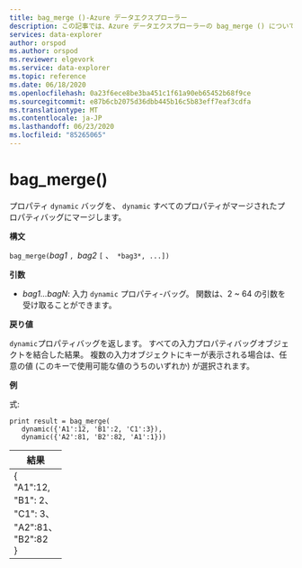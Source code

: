 ```yaml
---
title: bag_merge ()-Azure データエクスプローラー
description: この記事では、Azure データエクスプローラーの bag_merge () について説明します。
services: data-explorer
author: orspod
ms.author: orspod
ms.reviewer: elgevork
ms.service: data-explorer
ms.topic: reference
ms.date: 06/18/2020
ms.openlocfilehash: 0a23f6ece8be3ba451c1f61a90eb65452b68f9ce
ms.sourcegitcommit: e87b6cb2075d36dbb445b16c5b83eff7eaf3cdfa
ms.translationtype: MT
ms.contentlocale: ja-JP
ms.lasthandoff: 06/23/2020
ms.locfileid: "85265065"
---
```

# <a name="bag_merge"></a>bag_merge()

プロパティ `dynamic` バッグを、 `dynamic` すべてのプロパティがマージされたプロパティバッグにマージします。

**構文**

`bag_merge(`*bag1* `, `*bag2* `[` 、` *bag3*, ...])`

**引数**

* *bag1...bagN*: 入力 `dynamic` プロパティ-バッグ。 関数は、2 ~ 64 の引数を受け取ることができます。

**戻り値**

`dynamic`プロパティバッグを返します。 すべての入力プロパティバッグオブジェクトを結合した結果。 複数の入力オブジェクトにキーが表示される場合は、任意の値 (このキーで使用可能な値のうちのいずれか) が選択されます。

**例**

式:

<!-- csl: https://help.kusto.windows.net:443/Samples -->
```kusto
print result = bag_merge(
   dynamic({'A1':12, 'B1':2, 'C1':3}),
   dynamic({'A2':81, 'B2':82, 'A1':1}))
```

|結果|
|---|
|{<br>  "A1":12,<br>  "B1": 2、<br>  "C1": 3、<br>  "A2":81、<br>  "B2":82<br>}|
